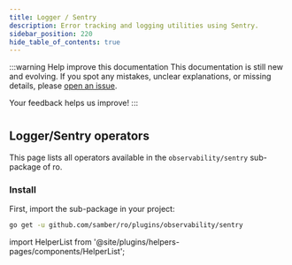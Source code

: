 ```yaml
---
title: Logger / Sentry
description: Error tracking and logging utilities using Sentry.
sidebar_position: 220
hide_table_of_contents: true
---
```


:::warning Help improve this documentation
This documentation is still new and evolving. If you spot any mistakes, unclear explanations, or missing details, please [open an issue](https://github.com/samber/ro/issues).

Your feedback helps us improve!
:::

#
## Logger/Sentry operators

This page lists all operators available in the `observability/sentry` sub-package of ro.

### Install

First, import the sub-package in your project:

```bash
go get -u github.com/samber/ro/plugins/observability/sentry
```

import HelperList from '@site/plugins/helpers-pages/components/HelperList';

<HelperList 
  type="plugin"
  category="logger-sentry"
/>
